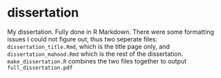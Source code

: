 # dissertation

My dissertation. Fully done in R Markdown. There were some formatting issues I could not figure out, thus two seperate files: `dissertation_title.Rmd`, which is the title page only, and `dissertation_mahood.Rmd` which is the rest of the dissertation. `make_dissertation.R` combines the two files together to output `full_dissertation.pdf`
